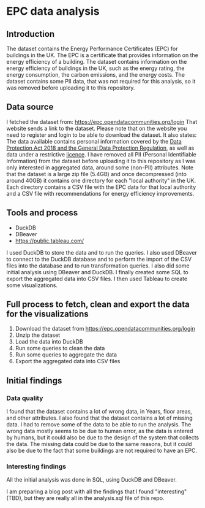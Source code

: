 # EPC data analysis

## Introduction
The dataset contains the Energy Performance Certificates (EPC) for buildings in the UK. The EPC is a certificate that 
provides information on the energy efficiency of a building. The dataset contains information on the energy efficiency
of buildings in the UK, such as the energy rating, the energy consumption, the carbon emissions, and the energy costs.
The dataset contains some PII data, that was not required for this analysis, so it was removed before uploading it to
this repository.  

## Data source
I fetched the dataset from: https://epc.opendatacommunities.org/login
That website sends a link to the dataset. Please note that on the website you need to register and login to be able to 
download the dataset. It also states: The data available contains personal information covered by the [Data Protection 
Act 2018 and the General Data Protection Regulation](https://epc.opendatacommunities.org/docs/protection), as well as 
data under a restrictive [licence](https://epc.opendatacommunities.org/docs/copyright). 
I have removed all PII (Personal Identifiable Information) from the dataset before uploading it to this repository as I
was only interested in aggregated data, around some (non-PII) attributes.
Note that the dataset is a large zip file (5.4GB) and once decompressed (into around 40GB) it contains one directory 
for each "local authority" in the UK. Each directory contains a CSV file with the EPC data for that local authority and 
a CSV file with recommendations for energy efficiency improvements.  

## Tools and process
 - DuckDB
 - DBeaver
 - https://public.tableau.com/

I used DuckDB to store the data and to run the queries. I also used DBeaver to connect to the DuckDB database and to
perform the import of the CSV files into the database and to run transformation queries. I also did some initial 
analysis using DBeaver and DuckDB. I finally created some SQL to export the aggregated data into CSV files.
I then used Tableau to create some visualizations.  

## Full process to fetch, clean and export the data for the visualizations

1. Download the dataset from https://epc.opendatacommunities.org/login
2. Unzip the dataset
3. Load the data into DuckDB
4. Run some queries to clean the data
5. Run some queries to aggregate the data
6. Export the aggregated data into CSV files

## Initial findings
### Data quality
I found that the dataset contains a lot of wrong data, in Years, floor areas, and other attributes. I also found that
the dataset contains a lot of missing data. I had to remove some of the data to be able to run the analysis. The wrong 
data mostly seems to be due to human error, as the data is entered by humans, but it could also be due to the design of
the system that collects the data. The missing data could be due to the same reasons, but it could also be due to the
fact that some buildings are not required to have an EPC.
### Interesting findings
All the initial analysis was done in SQL, using DuckDB and DBeaver.  
  
I am preparing a blog post with all the findings that I found "interesting" (TBD), but they are really all in the analysis.sql file of this repo.